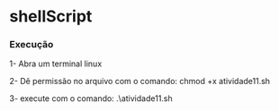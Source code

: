 # shellScript

### Execução

1- Abra um terminal linux

2- Dê permissão no arquivo com o comando: chmod +x atividade11.sh

3- execute com o comando: .\atividade11.sh
